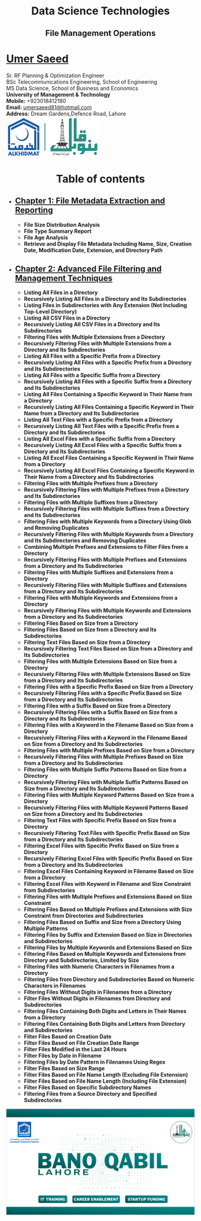 

<h1 align="center"> Data Science Technologies</h1>
<h2 align="center">File Management Operations</h2>

#  [Umer Saeed](https://www.linkedin.com/in/engumersaeed/)
Sr. RF Planning & Optimization Engineer<br>
BSc Telecommunications Engineering, School of Engineering<br>
MS Data Science, School of Business and Economics<br>
**University of Management & Technology**<br>
**Mobile:**     +923018412180<br>
**Email:**  umersaeed81@hotmail.com<br>
**Address:** Dream Gardens,Defence Road, Lahore<br>
![](https://github.com/Umersaeed81/File_Management_Operations/blob/main/log/banoqabil.png?raw=true)

# <h1 align="center"> Table of contents

- ## [**Chapter 1: File Metadata Extraction and Reporting**](https://github.com/Umersaeed81/File_Management_Operations/blob/main/log/Gathering_File_Metadata/File_Metadata_Extraction_and_Reporting.md)
  -   **File Size Distribution Analysis**
  -   **File Type Summary Report**
  -   **File Age Analysis**
  -   **Retrieve and Display File Metadata Including Name, Size, Creation Date, Modification Date, Extension, and Directory Path**
- ## [**Chapter 2: Advanced File Filtering and Management Techniques**](https://github.com/Umersaeed81/File_Management_Operations/blob/main/log/File_Filtering/Advanced_File_Filtering_and_Management_Techniques.md)
  
  -  **Listing All Files in a Directory**
  -  **Recursively Listing All Files in a Directory and Its Subdirectories**
  -  **Listing Files in Subdirectories with Any Extension (Not Including Top-Level Directory)**
  -  **Listing All CSV Files in a Directory**
  -  **Recursively Listing All CSV Files in a Directory and Its Subdirectories**
  -  **Filtering Files with Multiple Extensions from a Directory**
  -  **Recursively Filtering Files with Multiple Extensions from a Directory and Its Subdirectories**
  -  **Listing All Files with a Specific Prefix from a Directory**
  -  **Recursively Listing All Files with a Specific Prefix from a Directory and Its Subdirectories**
  -  **Listing All Files with a Specific Suffix from a Directory**
  -  **Recursively Listing All Files with a Specific Suffix from a Directory and Its Subdirectories**
  -  **Listing All Files Containing a Specific Keyword in Their Name from a Directory**
  -  **Recursively Listing All Files Containing a Specific Keyword in Their Name from a Directory and Its Subdirectories**
  -  **Listing All Text Files with a Specific Prefix from a Directory**
  -  **Recursively Listing All Text Files with a Specific Prefix from a Directory and Its Subdirectories**
  -  **Listing All Excel Files with a Specific Suffix from a Directory**
  -  **Recursively Listing All Excel Files with a Specific Suffix from a Directory and Its Subdirectories**
  -  **Listing All Excel Files Containing a Specific Keyword in Their Name from a Directory**
  -  **Recursively Listing All Excel Files Containing a Specific Keyword in Their Name from a Directory and Its Subdirectories**
  -  **Filtering Files with Multiple Prefixes from a Directory**
  -  **Recursively Filtering Files with Multiple Prefixes from a Directory and Its Subdirectories**
  -  **Filtering Files with Multiple Suffixes from a Directory**
  -  **Recursively Filtering Files with Multiple Suffixes from a Directory and Its Subdirectories**
  -  **Filtering Files with Multiple Keywords from a Directory Using Glob and Removing Duplicates**
  -  **Recursively Filtering Files with Multiple Keywords from a Directory and Its Subdirectories and Removing Duplicates**
  -  **Combining Multiple Prefixes and Extensions to Filter Files from a Directory**
  -  **Recursively Filtering Files with Multiple Prefixes and Extensions from a Directory and Its Subdirectories**
  -  **Filtering Files with Multiple Suffixes and Extensions from a Directory**
  -  **Recursively Filtering Files with Multiple Suffixes and Extensions from a Directory and Its Subdirectories**
  -  **Filtering Files with Multiple Keywords and Extensions from a Directory**
  -  **Recursively Filtering Files with Multiple Keywords and Extensions from a Directory and Its Subdirectories**
  -  **Filtering Files Based on Size from a Directory**
  -  **Filtering Files Based on Size from a Directory and Its Subdirectories**
  -  **Filtering Text Files Based on Size from a Directory**
  -  **Recursively Filtering Text Files Based on Size from a Directory and Its Subdirectories**
  -  **Filtering Files with Multiple Extensions Based on Size from a Directory**
  -  **Recursively Filtering Files with Multiple Extensions Based on Size from a Directory and Its Subdirectories**
  -  **Filtering Files with a Specific Prefix Based on Size from a Directory**
  -  **Recursively Filtering Files with a Specific Prefix Based on Size from a Directory and Its Subdirectories**
  -  **Filtering Files with a Suffix Based on Size from a Directory**
  -  **Recursively Filtering Files with a Suffix Based on Size from a Directory and Its Subdirectories**
  -  **Filtering Files with a Keyword in the Filename Based on Size from a Directory**
  -  **Recursively Filtering Files with a Keyword in the Filename Based on Size from a Directory and Its Subdirectories**
  -  **Filtering Files with Multiple Prefixes Based on Size from a Directory**
  -  **Recursively Filtering Files with Multiple Prefixes Based on Size from a Directory and Its Subdirectories**
  -  **Filtering Files with Multiple Suffix Patterns Based on Size from a Directory**
  -  **Recursively Filtering Files with Multiple Suffix Patterns Based on Size from a Directory and Its Subdirectories**
  -  **Filtering Files with Multiple Keyword Patterns Based on Size from a Directory**
  -  **Recursively Filtering Files with Multiple Keyword Patterns Based on Size from a Directory and Its Subdirectories**
  -  **Filtering Text Files with Specific Prefix Based on Size from a Directory**
  -  **Recursively Filtering Text Files with Specific Prefix Based on Size from a Directory and Its Subdirectories**
  -  **Filtering Excel Files with Specific Prefix Based on Size from a Directory**
  -  **Recursively Filtering Excel Files with Specific Prefix Based on Size from a Directory and Its Subdirectories**
  -  **Filtering Excel Files Containing Keyword in Filename Based on Size from a Directory**
  -  **Filtering Excel Files with Keyword in Filename and Size Constraint from Subdirectories**
  -  **Filtering Files with Multiple Prefixes and Extensions Based on Size Constraint**
  -  **Filtering Files Based on Multiple Prefixes and Extensions with Size Constraint from Directories and Subdirectories**
  -  **Filtering Files Based on Suffix and Size from a Directory Using Multiple Patterns**
  -  **Filtering Files by Suffix and Extension Based on Size in Directories and Subdirectories**
  -  **Filtering Files by Multiple Keywords and Extensions Based on Size**
  -  **Filtering Files Based on Multiple Keywords and Extensions from Directory and Subdirectories, Limited by Size**
  -  **Filtering Files with Numeric Characters in Filenames from a Directory**
  -  **Filtering Files from Directory and Subdirectories Based on Numeric Characters in Filenames**
  -  **Filtering Files Without Digits in Filenames from a Directory**
  -  **Filter Files Without Digits in Filenames from Directory and Subdirectories**
  -  **Filtering Files Containing Both Digits and Letters in Their Names from a Directory**
  -  **Filtering Files Containing Both Digits and Letters from Directory and Subdirectories**
  -  **Filter Files Based on Creation Date**
  -  **Filter Files Based on File Creation Date Range**
  -  **Filter Files Modified in the Last 24 Hours**
  -  **Filter Files by Date in Filename**
  -  **Filtering Files by Date Pattern in Filenames Using Regex**
  -  **Filter Files Based on Size Range**
  -  **Filter Files Based on File Name Length (Excluding File Extension)**
  -  **Filter Files Based on File Name Length (Including File Extension)**
  -  **Filter Files Based on Specific Subdirectory Names**
  -  **Filtering Files from a Source Directory and Specified Subdirectories**
 








![](https://github.com/Umersaeed81/File_Management_Operations/blob/main/log/pic1.png?raw=true)





